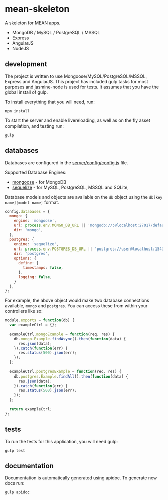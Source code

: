 mean-skeleton
=============

A skeleton for MEAN apps.

* MongoDB / MySQL / PostgreSQL / MSSQL
* Express
* AngularJS
* NodeJS

development
-----------

The project is written to use Mongoose/MySQL/PostgreSQL/MSSQL, Express and AngularJS.
This project has included gulp tasks for most purposes and jasmine-node is used for tests. It assumes
that you have the global install of gulp.

To install everything that you will need, run:

```
npm install
```

To start the server and enable livereloading, as well as on the fly asset
compilation, and testing run:

```
gulp
```

databases
---------

Databases are configured in the [server/config/config.js](server/config/config.js#L40-L57) file.

Supported Database Engines:
  * [mongoose](http://mongoosejs.com/docs/guide.html) - for MongoDB
  * [sequelize](http://docs.sequelizejs.com/en/latest/) - for MySQL, PostgreSQL, MSSQL and SQLite,

Database models and objects are available on the ```db``` object using the ```db[key name][model name]``` format.

```javascript
config.databases = {
  mongo: {
    engine: 'mongoose',
    url: process.env.MONGO_DB_URL || 'mongodb://:@localhost:27017/default',
    dir: 'mongo',
  },
  postgres: {
    engine: 'sequelize',
    url: process.env.POSTGRES_DB_URL || 'postgres://user@localhost:15432/default',
    dir: 'postgres',
    options: {
      define: {
        timestamps: false,
      },
      logging: false,
    }
  },
};
```

For example, the above object would make two database connections available, ```mongo``` and ```postgres```. You can access these from within your controllers like so:

```javascript
module.exports = function(db) {
  var exampleCtrl = {};
  
  exampleCtrl.mongoExample = function(req, res) {
    db.mongo.Example.findAsync().then(function(data) {
      res.json(data);
    }).catch(function(err) {
      res.status(500).json(err);
    });
  };
  
  exampleCtrl.postgresExample = function(req, res) {
    db.postgres.Example.findAll().then(function(data) {
      res.json(data);
    }).catch(function(err) {
      res.status(500).json(err);
    });
  };
  
  return exampleCtrl;
};
```

tests
-----

To run the tests for this application, you will need gulp:

```
gulp test
```

documentation
-------------

Documentation is automatically generated using apidoc. To generate new docs run:

```
gulp apidoc
```
